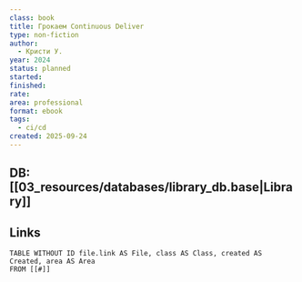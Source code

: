 ```yaml
---
class: book
title: Грокаем Continuous Deliver
type: non-fiction
author:
  - Кристи У.
year: 2024
status: planned
started:
finished:
rate:
area: professional
format: ebook
tags:
  - ci/cd
created: 2025-09-24
---
```

## DB: [[03_resources/databases/library_db.base|Library]]

## Links

```dataview
TABLE WITHOUT ID file.link AS File, class AS Class, created AS Created, area AS Area
FROM [[#]]
````
